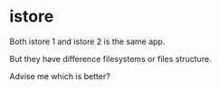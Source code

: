 # istore

Both istore 1 and istore 2 is the same app.

But they have difference filesystems or files structure.

Advise me which is better?
